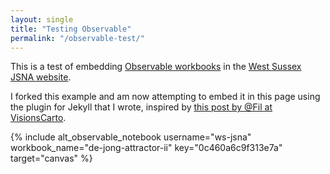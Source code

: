 ```yaml
---
layout: single
title: "Testing Observable"
permalink: "/observable-test/"
---
```


This is a test of embedding [Observable workbooks](https://beta.observablehq.com/) in the [West Sussex JSNA website](https://ws-jsna.github.io).

I forked this example and am now attempting to embed it in this page using the plugin for Jekyll that I wrote, inspired by [this post by @Fil at VisionsCarto](https://visionscarto.net/observable-jekyll/).

{% include alt_observable_notebook username="ws-jsna" workbook_name="de-jong-attractor-ii" key="0c460a6c9f313e7a" target="canvas" %}
